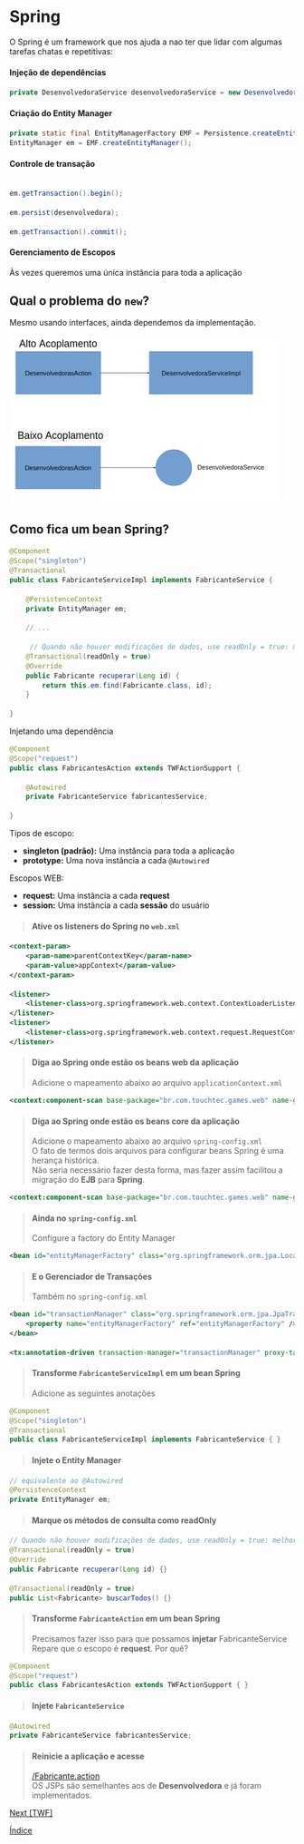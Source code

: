 # Spring

O Spring é um framework que nos ajuda a nao ter que lidar com algumas tarefas chatas e repetitivas:

#### Injeção de dependências

```java
private DesenvolvedoraService desenvolvedoraService = new DesenvolvedoraServiceImpl();
```

#### Criação do Entity Manager

```java
private static final EntityManagerFactory EMF = Persistence.createEntityManagerFactory("touch-games");
EntityManager em = EMF.createEntityManager();
```

#### Controle de transação

```java

em.getTransaction().begin();

em.persist(desenvolvedora);

em.getTransaction().commit();
```

#### Gerenciamento de Escopos
Às vezes queremos uma única instância para toda a aplicação

## Qual o problema do `new`?

Mesmo usando interfaces, ainda dependemos da implementação.

![](img/spring1.png)

## Como fica um bean Spring?

```java
@Component
@Scope("singleton")
@Transactional
public class FabricanteServiceImpl implements FabricanteService {

    @PersistenceContext
    private EntityManager em;

    // ...

     // Quando não houver modificações de dados, use readOnly = true: melhor desempenho.
    @Transactional(readOnly = true)
    @Override
    public Fabricante recuperar(Long id) {
        return this.em.find(Fabricante.class, id);
    }

}
```

Injetando uma dependência

```java
@Component
@Scope("request")
public class FabricantesAction extends TWFActionSupport {

    @Autowired
    private FabricanteService fabricantesService;

}
```

Tipos de escopo:

- **singleton (padrão):** Uma instância para toda a aplicação
- **prototype:** Uma nova instância a cada `@Autowired`

Escopos WEB:
- **request:** Uma instância a cada **request**
- **session:** Uma instância a cada **sessão** do usuário

> #### Ative os listeners do Spring no `web.xml`

```xml
<context-param>
    <param-name>parentContextKey</param-name>
    <param-value>appContext</param-value>
</context-param>

<listener>
    <listener-class>org.springframework.web.context.ContextLoaderListener</listener-class>
</listener>
<listener>
    <listener-class>org.springframework.web.context.request.RequestContextListener</listener-class>
</listener>
```

> #### Diga ao Spring onde estão os beans web da aplicação
> Adicione o mapeamento abaixo ao arquivo `applicationContext.xml`

```xml
<context:component-scan base-package="br.com.touchtec.games.web" name-generator="br.com.touchtec.spring.FullQualifiedNameGenerator" />
```


> #### Diga ao Spring onde estão os beans core da aplicação
> Adicione o mapeamento abaixo ao arquivo `spring-config.xml`  
> O fato de termos dois arquivos para configurar beans Spring é uma herança histórica.  
> Não seria necessário fazer desta forma, mas fazer assim facilitou a migração do **EJB** para **Spring**.
  
```xml
<context:component-scan base-package="br.com.touchtec.games.web" name-generator="br.com.touchtec.spring.FullQualifiedNameGenerator" />
```


> #### Ainda no `spring-config.xml`
> Configure a factory do Entity Manager

```xml
<bean id="entityManagerFactory" class="org.springframework.orm.jpa.LocalEntityManagerFactoryBean"/>
```

> #### E o Gerenciador de Transações
> Também no `spring-config.xml`

```xml
<bean id="transactionManager" class="org.springframework.orm.jpa.JpaTransactionManager">
    <property name="entityManagerFactory" ref="entityManagerFactory" />
</bean>

<tx:annotation-driven transaction-manager="transactionManager" proxy-target-class="true" />
```

> #### Transforme `FabricanteServiceImpl` em um bean Spring
> Adicione as seguintes anotações

```java
@Component
@Scope("singleton")
@Transactional
public class FabricanteServiceImpl implements FabricanteService { }
```

> #### Injete o Entity Manager

```java
// equivalente ao @Autowired
@PersistenceContext
private EntityManager em;
```

> #### Marque os métodos de consulta como **readOnly**

```java
// Quando não houver modificações de dados, use readOnly = true: melhor desempenho.
@Transactional(readOnly = true)
@Override
public Fabricante recuperar(Long id) {}

@Transactional(readOnly = true)
public List<Fabricante> buscarTodos() {}
```

> #### Transforme `FabricanteAction` em um bean Spring
> Precisamos fazer isso para que possamos **injetar** FabricanteService  
> Repare que o escopo é **request**. Por quê?

```java
@Component
@Scope("request")
public class FabricantesAction extends TWFActionSupport { }
```

> #### Injete `FabricanteService`

```java
@Autowired
private FabricanteService fabricantesService;
```

> #### Reinicie a aplicação e acesse
> [/Fabricante.action]()  
> OS JSPs são semelhantes aos de **Desenvolvedora** e já foram implementados.

[Next [TWF]](TWF.md)

[Índice](index.md)
